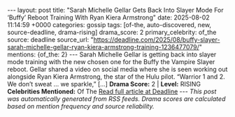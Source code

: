 --- layout: post title: "Sarah Michelle Gellar Gets Back Into Slayer Mode For ‘Buffy’ Reboot Training With Ryan Kiera Armstrong" date: 2025-08-02 11:14:59 +0000 categories: gossip tags: [of-the, auto-discovered, new, source-deadline, drama-rising] drama_score: 2 primary_celebrity: of_the source: deadline source_url: "https://deadline.com/2025/08/buffy-slayer-sarah-michelle-gellar-ryan-kiera-armstrong-training-1236477079/" mentions: {of_the: 2} --- Sarah Michelle Gellar is getting back into slayer mode training with the new chosen one for the Buffy the Vampire Slayer reboot. Gellar shared a video on social media where she is seen working out alongside Ryan Kiera Armstrong, the star of the Hulu pilot. “Warrior 1 and 2. We don’t sweat … we sparkle,” […] **Drama Score:** 2 | **Level:** RISING **Celebrities Mentioned:** Of The [Read full article at Deadline](https://deadline.com/2025/08/buffy-slayer-sarah-michelle-gellar-ryan-kiera-armstrong-training-1236477079/) --- *This post was automatically generated from RSS feeds. Drama scores are calculated based on mention frequency and source reliability.*